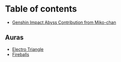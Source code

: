 # Table of contents

* [Genshin Impact Abyss Contribution from Miko-chan](README.md)

## Auras <a id="auras-1"></a>

* [Electro Triangle](auras-1/electro-triangle.md)
* [Fireballs](auras-1/fireballs.md)

